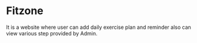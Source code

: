 # Fitzone
It is a website where user can add daily exercise plan and reminder also can view various step provided by Admin.
